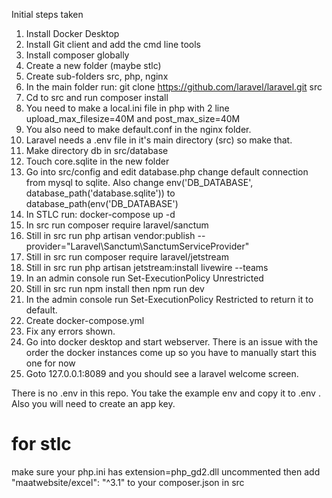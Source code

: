 Initial steps taken

1. Install Docker Desktop
2. Install Git client and add the cmd line tools
3. Install composer globally
4. Create a new folder (maybe stlc)
5. Create sub-folders src, php, nginx
6. In the main folder run: git clone https://github.com/laravel/laravel.git src 
7. Cd to src and run composer install
9. You need to make a local.ini file in php with 2 line upload_max_filesize=40M and post_max_size=40M
10. You also need to make default.conf in the nginx folder.
11. Laravel needs a .env file in it's main directory (src) so make that. 
12. Make directory db in src/database
13. Touch core.sqlite in the new folder
14. Go into src/config and edit database.php change default connection from mysql to sqlite. Also change env('DB_DATABASE', database_path('database.sqlite')) to database_path(env('DB_DATABASE')
15. In STLC run: docker-compose up -d
16. In src run composer require laravel/sanctum
17. Still in src run php artisan vendor:publish --provider="Laravel\Sanctum\SanctumServiceProvider"
18. Still in src run composer require laravel/jetstream
19. Still in src run php artisan jetstream:install livewire --teams
20. In an admin console run Set-ExecutionPolicy Unrestricted
21. Still in src run npm install then npm run dev
22. In the admin console run Set-ExecutionPolicy Restricted to return it to default.
23. Create docker-compose.yml 
24. Fix any errors shown.
25. Go into docker desktop and start webserver.  There is an issue with the order the docker instances come up so you have to manually start this one for now
25. Goto 127.0.0.1:8089 and you should see a laravel welcome screen.

There is no .env in this repo.  You take the example env and copy it to .env .  Also you will need to create an app key.


# for stlc
make sure your php.ini has extension=php_gd2.dll uncommented
then add "maatwebsite/excel": "^3.1" to your composer.json in src 